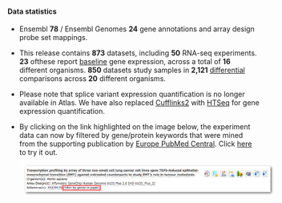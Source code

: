 #### Data statistics

- Ensembl **78** / Ensembl Genomes **24** gene annotations and array design probe set mappings.
                
- This release contains **873** datasets, including **50** RNA-seq experiments. **23** ofthese report [baseline](https://www.ebi.ac.uk/gxa/baseline/experiments) gene expression, across a total of **16** different organisms. **850** datasets study samples in **2,121** [differential](https://www.ebi.ac.uk/gxa/help/index.html#differential-expression) comparisons across **20** different organisms.
                
- Please note that splice variant expression quantification is no longer available in Atlas. We have also replaced [Cufflinks2](http://cole-trapnell-lab.github.io/cufflinks/) with [HTSeq](http://www-huber.embl.de/users/anders/HTSeq/doc/overview.html) for gene expression quantification.
                
- By clicking on the link highlighted on the image below, the experiment data can now by filtered by gene/protein keywords that were mined from the supporting publication by [Europe PubMed Central](http://europepmc.org/). Click [here](https://www.ebi.ac.uk/gxa/experiments/E-GEOD-49644) to try it out.

<img src="/assets/img/filter-by-pub-genes.png"
     alt="Markdown Monster icon"
     style=" margin-left: 30px;" />